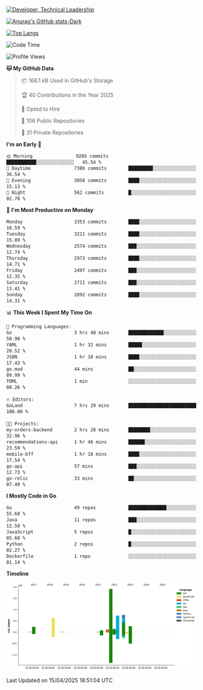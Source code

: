 <div>
  <a href="https://www.linkedin.com/in/arielpineiro/" target="_blank" rel="nofollow noopener noreferrer">
    <img src="https://img.shields.io/badge/-LinkedIn-%230077B5?style=for-the-badge&logo=linkedin&logoColor=white" alt="Developer, Technical Leadership" title="Ariel Piñeiro">
  </a>
</div>

[![Anurag's GitHub stats-Dark](https://github-readme-stats.vercel.app/api?username=arielsrv&show_icons=true&theme=dark#gh-dark-mode-only)](https://github.com/anuraghazra/github-readme-stats#gh-dark-mode-only)

[![Top Langs](https://github-readme-stats.vercel.app/api/top-langs/?username=arielsrv&layout=compact&langs_count=10&theme=dark#gh-dark-mode-only)](https://github.com/anuraghazra/github-readme-stats&theme=dark#gh-dark-mode-only)

<!--START_SECTION:waka-->
![Code Time](http://img.shields.io/badge/Code%20Time-1%2C191%20hrs%2034%20mins-blue)

![Profile Views](http://img.shields.io/badge/Profile%20Views-0-blue)

**🐱 My GitHub Data** 

> 📦 166.1 kB Used in GitHub's Storage 
 > 
> 🏆 40 Contributions in the Year 2025
 > 
> 💼 Opted to Hire
 > 
> 📜 106 Public Repositories 
 > 
> 🔑 31 Private Repositories 
 > 
**I'm an Early 🐤** 

```text
🌞 Morning                9205 commits        ███████████░░░░░░░░░░░░░░   45.54 % 
🌆 Daytime                7386 commits        █████████░░░░░░░░░░░░░░░░   36.54 % 
🌃 Evening                3058 commits        ████░░░░░░░░░░░░░░░░░░░░░   15.13 % 
🌙 Night                  562 commits         █░░░░░░░░░░░░░░░░░░░░░░░░   02.78 % 
```
📅 **I'm Most Productive on Monday** 

```text
Monday                   3353 commits        ████░░░░░░░░░░░░░░░░░░░░░   16.59 % 
Tuesday                  3211 commits        ████░░░░░░░░░░░░░░░░░░░░░   15.89 % 
Wednesday                2574 commits        ███░░░░░░░░░░░░░░░░░░░░░░   12.74 % 
Thursday                 2973 commits        ████░░░░░░░░░░░░░░░░░░░░░   14.71 % 
Friday                   2497 commits        ███░░░░░░░░░░░░░░░░░░░░░░   12.35 % 
Saturday                 2711 commits        ███░░░░░░░░░░░░░░░░░░░░░░   13.41 % 
Sunday                   2892 commits        ████░░░░░░░░░░░░░░░░░░░░░   14.31 % 
```


📊 **This Week I Spent My Time On** 

```text
💬 Programming Languages: 
Go                       3 hrs 48 mins       █████████████░░░░░░░░░░░░   50.90 % 
YAML                     1 hr 32 mins        █████░░░░░░░░░░░░░░░░░░░░   20.52 % 
JSON                     1 hr 18 mins        ████░░░░░░░░░░░░░░░░░░░░░   17.43 % 
go.mod                   44 mins             ██░░░░░░░░░░░░░░░░░░░░░░░   09.99 % 
TOML                     1 min               ░░░░░░░░░░░░░░░░░░░░░░░░░   00.26 % 

🔥 Editors: 
GoLand                   7 hrs 29 mins       █████████████████████████   100.00 % 

🐱‍💻 Projects: 
my-orders-backend        2 hrs 28 mins       ████████░░░░░░░░░░░░░░░░░   32.96 % 
recommendations-api      1 hr 46 mins        ██████░░░░░░░░░░░░░░░░░░░   23.59 % 
mobile-bff               1 hr 18 mins        ████░░░░░░░░░░░░░░░░░░░░░   17.54 % 
go-api                   57 mins             ███░░░░░░░░░░░░░░░░░░░░░░   12.73 % 
go-relic                 33 mins             ██░░░░░░░░░░░░░░░░░░░░░░░   07.49 % 
```

**I Mostly Code in Go** 

```text
Go                       49 repos            ██████████████░░░░░░░░░░░   55.68 % 
Java                     11 repos            ███░░░░░░░░░░░░░░░░░░░░░░   12.50 % 
JavaScript               5 repos             █░░░░░░░░░░░░░░░░░░░░░░░░   05.68 % 
Python                   2 repos             █░░░░░░░░░░░░░░░░░░░░░░░░   02.27 % 
Dockerfile               1 repo              ░░░░░░░░░░░░░░░░░░░░░░░░░   01.14 % 
```



**Timeline**

![Lines of Code chart](https://raw.githubusercontent.com/arielsrv/arielsrv/main/assets/bar_graph.png)


 Last Updated on 15/04/2025 18:51:04 UTC
<!--END_SECTION:waka-->
